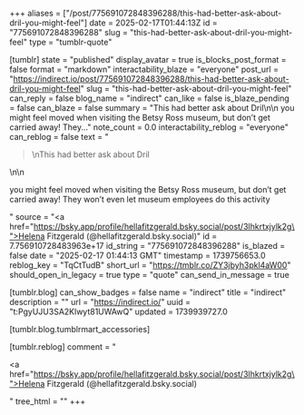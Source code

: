 +++
aliases = ["/post/775691072848396288/this-had-better-ask-about-dril-you-might-feel"]
date = 2025-02-17T01:44:13Z
id = "775691072848396288"
slug = "this-had-better-ask-about-dril-you-might-feel"
type = "tumblr-quote"

[tumblr]
state = "published"
display_avatar = true
is_blocks_post_format = false
format = "markdown"
interactability_blaze = "everyone"
post_url = "https://indirect.io/post/775691072848396288/this-had-better-ask-about-dril-you-might-feel"
slug = "this-had-better-ask-about-dril-you-might-feel"
can_reply = false
blog_name = "indirect"
can_like = false
is_blaze_pending = false
can_blaze = false
summary = "This had better ask about Dril\n\n you might feel moved when visiting the Betsy Ross museum, but don’t get carried away! They..."
note_count = 0.0
interactability_reblog = "everyone"
can_reblog = false
text = "<blockquote><p>\nThis had better ask about Dril</p></blockquote>\n\n<p>you might feel moved when visiting the Betsy Ross museum, but don’t get carried away! They won’t even let museum employees do this activity</p>"
source = "<a href=\"https://bsky.app/profile/hellafitzgerald.bsky.social/post/3lhkrtxjylk2g\">Helena Fitzgerald (@hellafitzgerald.bsky.social)</a>"
id = 7.756910728483963e+17
id_string = "775691072848396288"
is_blazed = false
date = "2025-02-17 01:44:13 GMT"
timestamp = 1739756653.0
reblog_key = "TqCtTudB"
short_url = "https://tmblr.co/ZY3jbyh3pkl4aW00"
should_open_in_legacy = true
type = "quote"
can_send_in_message = true

[tumblr.blog]
can_show_badges = false
name = "indirect"
title = "indirect"
description = ""
url = "https://indirect.io/"
uuid = "t:PgyUJU3SA2Klwyt81UWAwQ"
updated = 1739939727.0

[tumblr.blog.tumblrmart_accessories]

[tumblr.reblog]
comment = "<p><a href=\"https://bsky.app/profile/hellafitzgerald.bsky.social/post/3lhkrtxjylk2g\">Helena Fitzgerald (@hellafitzgerald.bsky.social)</a></p>"
tree_html = ""
+++
